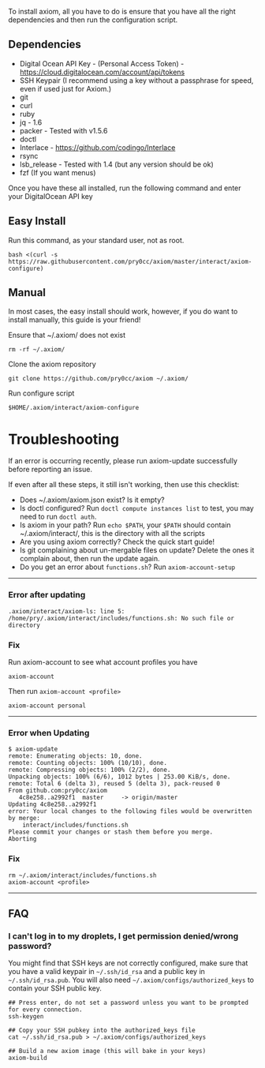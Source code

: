 To install axiom, all you have to do is ensure that you have all the right dependencies and then run the configuration script.

## Dependencies
- Digital Ocean API Key - (Personal Access Token) - https://cloud.digitalocean.com/account/api/tokens
- SSH Keypair (I recommend using a key without a passphrase for speed, even if used just for Axiom.)
- git
- curl
- ruby
- jq - 1.6 
- packer - Tested with v1.5.6
- doctl 
- Interlace - https://github.com/codingo/Interlace
- rsync
- lsb_release - Tested with 1.4 (but any version should be ok)
- fzf (If you want menus)

Once you have these all installed, run the following command and enter your DigitalOcean API key

## Easy Install 
Run this command, as your standard user, not as root.
```
bash <(curl -s https://raw.githubusercontent.com/pry0cc/axiom/master/interact/axiom-configure)
```

## Manual
In most cases, the easy install should work, however, if you do want to install manually, this guide is your friend!

Ensure that ~/.axiom/ does not exist
```
rm -rf ~/.axiom/
```

Clone the axiom repository
```
git clone https://github.com/pry0cc/axiom ~/.axiom/
```

Run configure script
```
$HOME/.axiom/interact/axiom-configure
```

# Troubleshooting
If an error is occurring recently, please run axiom-update successfully before reporting an issue.

If even after all these steps, it still isn't working, then use this checklist:
- Does ~/.axiom/axiom.json exist? Is it empty?
- Is doctl configured? Run `doctl compute instances list` to test, you may need to run `doctl auth`. 
- Is axiom in your path? Run `echo $PATH`, your `$PATH` should contain ~/.axiom/interact/, this is the directory with all the scripts
- Are you using axiom correctly? Check the quick start guide!
- Is git complaining about un-mergable files on update? Delete the ones it complain about, then run the update again.
- Do you get an error about `functions.sh`? Run `axiom-account-setup`
---
### Error after updating
```
.axiom/interact/axiom-ls: line 5: /home/pry/.axiom/interact/includes/functions.sh: No such file or directory
```

### Fix
Run axiom-account to see what account profiles you have
```
axiom-account
```

Then run `axiom-account <profile>`
```
axiom-account personal
```
---
### Error when Updating
```
$ axiom-update
remote: Enumerating objects: 10, done.
remote: Counting objects: 100% (10/10), done.
remote: Compressing objects: 100% (2/2), done.
Unpacking objects: 100% (6/6), 1012 bytes | 253.00 KiB/s, done.
remote: Total 6 (delta 3), reused 5 (delta 3), pack-reused 0
From github.com:pry0cc/axiom
   4c8e258..a2992f1  master     -> origin/master
Updating 4c8e258..a2992f1
error: Your local changes to the following files would be overwritten by merge:
	interact/includes/functions.sh
Please commit your changes or stash them before you merge.
Aborting
```

### Fix
```
rm ~/.axiom/interact/includes/functions.sh
axiom-account <profile>
```
---
## FAQ
### I can't log in to my droplets, I get permission denied/wrong password?
You might find that SSH keys are not correctly configured, make sure that you have a valid keypair in `~/.ssh/id_rsa` and a public key in `~/.ssh/id_rsa.pub`. You will also need `~/.axiom/configs/authorized_keys` to contain your SSH public key.

```
## Press enter, do not set a password unless you want to be prompted for every connection.
ssh-keygen

## Copy your SSH pubkey into the authorized_keys file
cat ~/.ssh/id_rsa.pub > ~/.axiom/configs/authorized_keys

## Build a new axiom image (this will bake in your keys) 
axiom-build
```
